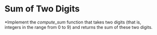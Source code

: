 #  Sum of Two Digits

*Implement the *compute_sum* function that takes two digits (that is, integers in the range from 0 to 9) 
and returns the sum of these two digits.

